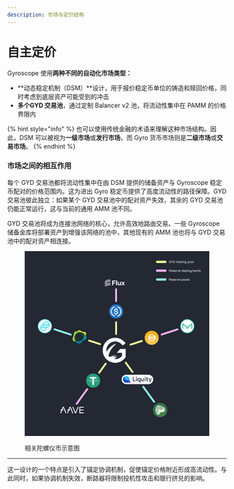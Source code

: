 ```yaml
---
description: 市场与定价结构
---
```


# 自主定价

Gyroscope 使用**两种不同的自动化市场类型：**

* **动态稳定机制（DSM）**设计，用于报价稳定币单位的铸造和赎回价格，同时考虑到底层资产可能受到的冲击
* **多个GYD 交易池**，通过定制 Balancer v2 池，将流动性集中在 PAMM 的价格界限内

{% hint style="info" %}
也可以使用传统金融的术语来理解这种市场结构。因此，DSM 可以被视为**一级市场**或**发行市场**，而 Gyro 货币市场则是**二级市场**或**交易市场**。
{% endhint %}

### 市场之间的相互作用

每个 GYD 交易池都将流动性集中在由 DSM 提供的储备资产与 Gyroscope 稳定币配对的价格范围内。这为进出 Gyro 稳定币提供了高度流动性的路径保障。GYD 交易池彼此独立：如果某个 GYD 交易池中的配对资产失效，其余的 GYD 交易池仍能正常运行，这与当前的通用 AMM 池不同。

GYD 交易池将成为连接池网络的核心，允许高效地路由交易。一些 Gyroscope 储备金库将部署资产到增强该网络的池中，其他现有的 AMM 池也将与 GYD 交易池中的配对资产相连接。

<figure><img src="../../../.gitbook/assets/image (1) (3).png" alt=""><figcaption><p>相关陀螺仪市示意图</p></figcaption></figure>

***

这一设计的一个特点是引入了锚定协调机制，促使锚定价格附近形成高流动性。与此同时，如果协调机制失效，断路器将限制投机性攻击和银行挤兑的影响。

